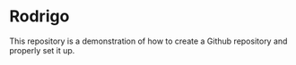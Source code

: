 # Rodrigo
This repository is a demonstration of how to create a Github repository and properly set it up.
